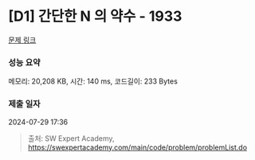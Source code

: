 # [D1] 간단한 N 의 약수 - 1933 

[문제 링크](https://swexpertacademy.com/main/code/problem/problemDetail.do?contestProbId=AV5PhcWaAKIDFAUq) 

### 성능 요약

메모리: 20,208 KB, 시간: 140 ms, 코드길이: 233 Bytes

### 제출 일자

2024-07-29 17:36



> 출처: SW Expert Academy, https://swexpertacademy.com/main/code/problem/problemList.do